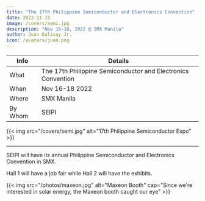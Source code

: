 ```yaml
---
title: "The 17th Philippine Semiconductor and Electronics Convention"
date: 2022-11-15
image: /covers/semi.jpg
description: "Nov 16-18, 2022 @ SMX Manila"
author: Juan Dalisay Jr.
icon: /avatars/juan.png
---
```



Info | Details 
--- | ---
What | The 17th Philippine Semiconductor and Electronics Convention
When | Nov 16-18 2022
Where | SMX Manila
By Whom | SEIPI


{{< img src="/covers/semi.jpg" alt="17th Philippine Semiconductor Expo" >}}

---


SEIPI will have its annual Philippine Semiconductor and Electronics Convention in SMX. 

Hall 1 will have a job fair while Hall 2 will have the exhibits. 

{{< img src="/photos/maxeon.jpg" alt="Maxeon Booth" cap="Since we're interested in solar energy, the Maxeon booth caught our eye" >}}